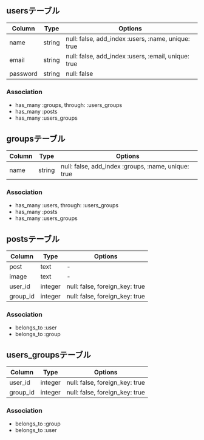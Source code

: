 ## usersテーブル

|Column|Type|Options|
|------|----|-------|
|name|string|null: false, add_index :users, :name, unique: true|
|email|string|null: false, add_index :users, :email, unique: true|
|password|string|null: false|


### Association
- has_many :groups, through: :users_groups
- has_many :posts
- has_many :users_groups

## groupsテーブル
|Column|Type|Options|
|------|----|-------|
|name|string|null: false, add_index :groups, :name, unique: true|

### Association
- has_many :users, through: :users_groups
- has_many :posts
- has_many :users_groups

## postsテーブル
|Column|Type|Options|
|------|----|-------|
|post|text|-|
|image|text|-|
|user_id|integer|null: false, foreign_key: true|
|group_id|integer|null: false, foreign_key: true|


### Association
- belongs_to :user
- belongs_to :group

## users_groupsテーブル

|Column|Type|Options|
|------|----|-------|
|user_id|integer|null: false, foreign_key: true|
|group_id|integer|null: false, foreign_key: true|

### Association
- belongs_to :group
- belongs_to :user

